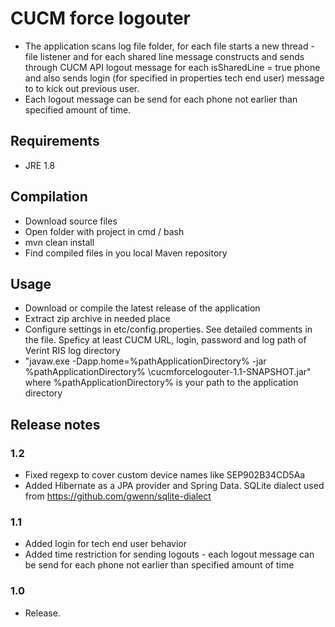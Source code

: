 # CUCM force logouter #
* The application scans log file folder, for each file starts a new thread - file listener and for each shared line message constructs and sends through CUCM API logout message for each isSharedLine = true phone and also sends login (for specified in properties tech end user) message to to kick out previous user.
* Each logout message can be send for each phone not earlier than specified amount of time.

## Requirements ##
* JRE 1.8

## Compilation ##
* Download source files
* Open folder with project in cmd / bash
* mvn clean install
* Find compiled files in you local Maven repository

## Usage ##
* Download or compile the latest release of the application
* Extract zip archive in needed place
* Configure settings in etc/config.properties. See detailed comments in the file. Speficy at least CUCM URL, login, password and log path of Verint RIS log directory
* "javaw.exe -Dapp.home=%pathApplicationDirectory% -jar %pathApplicationDirectory% \cucmforcelogouter-1.1-SNAPSHOT.jar" where %pathApplicationDirectory% is your path to the application directory

## Release notes ##

### 1.2 ###
* Fixed regexp to cover custom device names like SEP902B34CD5Aa
* Added Hibernate as a JPA provider and Spring Data. SQLite dialect used from https://github.com/gwenn/sqlite-dialect

### 1.1 ###
* Added login for tech end user behavior
* Added time restriction for sending logouts - each logout message can be send for each phone not earlier than specified amount of time

### 1.0 ###
* Release.